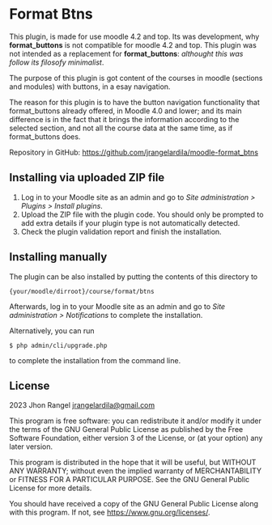# Format Btns #

This plugin, is made for use moodle 4.2 and top. Its was development, why **format_buttons** is not compatible for
moodle 4.2 and top. This plugin was not intended as a replacement for **format_buttons**: _althought this was follow its
filosofy minimalist_.

The purpose of this plugin is got content of the courses in moodle (sections and modules) with buttons, in a esay
navigation.

The reason for this plugin is to have the button navigation functionality that format_buttons already offered, in Moodle 4.0 and lower; and its main difference is in the fact that it brings the information according to the selected section, and not all the course data at the same time, as if format_buttons does.

Repository in GitHub: https://github.com/jrangelardila/moodle-format_btns 

## Installing via uploaded ZIP file ##

1. Log in to your Moodle site as an admin and go to _Site administration >
   Plugins > Install plugins_.
2. Upload the ZIP file with the plugin code. You should only be prompted to add
   extra details if your plugin type is not automatically detected.
3. Check the plugin validation report and finish the installation.

## Installing manually ##

The plugin can be also installed by putting the contents of this directory to

    {your/moodle/dirroot}/course/format/btns

Afterwards, log in to your Moodle site as an admin and go to _Site administration >
Notifications_ to complete the installation.

Alternatively, you can run

    $ php admin/cli/upgrade.php

to complete the installation from the command line.

## License ##

2023 Jhon Rangel <jrangelardila@gmail.com>

This program is free software: you can redistribute it and/or modify it under
the terms of the GNU General Public License as published by the Free Software
Foundation, either version 3 of the License, or (at your option) any later
version.

This program is distributed in the hope that it will be useful, but WITHOUT ANY
WARRANTY; without even the implied warranty of MERCHANTABILITY or FITNESS FOR A
PARTICULAR PURPOSE. See the GNU General Public License for more details.

You should have received a copy of the GNU General Public License along with
this program. If not, see <https://www.gnu.org/licenses/>.
